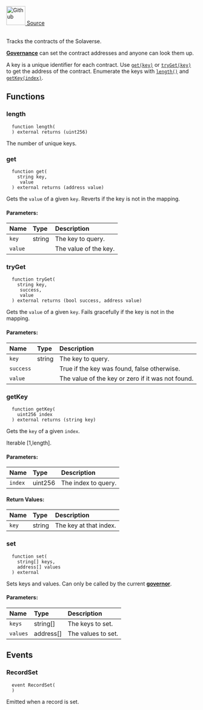 <a href="https://github.com/solace-fi/solace-core/blob/main/contracts/interfaces/utils/IRegistry.sol"><img src="/img/github.svg" alt="Github" width="50px"/> Source</a><br/><br/>

Tracks the contracts of the Solaverse.

[**Governance**](/docs/protocol/governance) can set the contract addresses and anyone can look them up.

A key is a unique identifier for each contract. Use [`get(key)`](#get) or [`tryGet(key)`](#tryget) to get the address of the contract. Enumerate the keys with [`length()`](#length) and [`getKey(index)`](#getkey).


## Functions
### length
```solidity
  function length(
  ) external returns (uint256)
```
The number of unique keys.



### get
```solidity
  function get(
    string key,
     value
  ) external returns (address value)
```
Gets the `value` of a given `key`.
Reverts if the key is not in the mapping.


#### Parameters:
| Name | Type | Description                                                          |
| :--- | :--- | :------------------------------------------------------------------- |
| `key` | string | The key to query. |
| `value` |  | The value of the key. |

### tryGet
```solidity
  function tryGet(
    string key,
     success,
     value
  ) external returns (bool success, address value)
```
Gets the `value` of a given `key`.
Fails gracefully if the key is not in the mapping.


#### Parameters:
| Name | Type | Description                                                          |
| :--- | :--- | :------------------------------------------------------------------- |
| `key` | string | The key to query. |
| `success` |  | True if the key was found, false otherwise. |
| `value` |  | The value of the key or zero if it was not found. |

### getKey
```solidity
  function getKey(
    uint256 index
  ) external returns (string key)
```
Gets the `key` of a given `index`.

Iterable [1,length].

#### Parameters:
| Name | Type | Description                                                          |
| :--- | :--- | :------------------------------------------------------------------- |
| `index` | uint256 | The index to query. |

#### Return Values:
| Name                           | Type          | Description                                                                  |
| :----------------------------- | :------------ | :--------------------------------------------------------------------------- |
| `key` | string | The key at that index. |

### set
```solidity
  function set(
    string[] keys,
    address[] values
  ) external
```
Sets keys and values.
Can only be called by the current [**governor**](/docs/protocol/governance).


#### Parameters:
| Name | Type | Description                                                          |
| :--- | :--- | :------------------------------------------------------------------- |
| `keys` | string[] | The keys to set. |
| `values` | address[] | The values to set. |


## Events
### RecordSet
```solidity
  event RecordSet(
  )
```
Emitted when a record is set.



